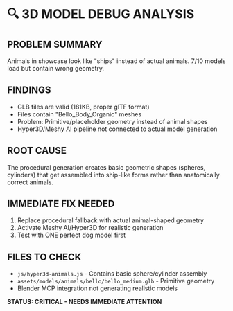 # 🔍 3D MODEL DEBUG ANALYSIS

## PROBLEM SUMMARY
Animals in showcase look like "ships" instead of actual animals. 7/10 models load but contain wrong geometry.

## FINDINGS
- GLB files are valid (181KB, proper glTF format)
- Files contain "Bello_Body_Organic" meshes
- Problem: Primitive/placeholder geometry instead of animal shapes
- Hyper3D/Meshy AI pipeline not connected to actual model generation

## ROOT CAUSE
The procedural generation creates basic geometric shapes (spheres, cylinders) that get assembled into ship-like forms rather than anatomically correct animals.

## IMMEDIATE FIX NEEDED
1. Replace procedural fallback with actual animal-shaped geometry
2. Activate Meshy AI/Hyper3D for realistic generation
3. Test with ONE perfect dog model first

## FILES TO CHECK
- `js/hyper3d-animals.js` - Contains basic sphere/cylinder assembly
- `assets/models/animals/bello/bello_medium.glb` - Primitive geometry
- Blender MCP integration not generating realistic models

**STATUS: CRITICAL - NEEDS IMMEDIATE ATTENTION**